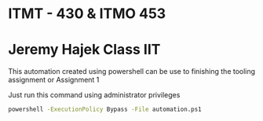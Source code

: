 # ITMT - 430 & ITMO 453
# Jeremy Hajek Class IIT

This automation created using powershell can be use to finishing the tooling assignment or Assignment 1

Just run this command using administrator privileges
``` bash
powershell -ExecutionPolicy Bypass -File automation.ps1
```